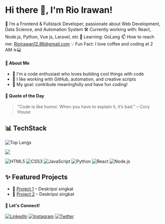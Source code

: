 # Hi there 👋, I'm Rio Irawan!
🎯 I’m a Frontend & Fullstack Developer, passionate about  Web Development, Data Science, and Automation System
🛠️ Currently working with: React, Node.js, Python, Vue js, Laravel, etc 
🌱 Learning: GoLang 
📫 How to reach me: Rioirawan12.86@gmail.com
💡 Fun Fact: I love coffee and coding at 2 AM ☕💻

#### 🧠 About Me

- 🚀 I'm a code enthusiast who loves building cool things with code
- 🧰 I like working with GitHub, automation, and creative scripts
- 🎯 My goal: contribute meaningfully and have fun coding!


#### 🧙 Quote of the Day

> "Code is like humor. When you have to explain it, it’s bad." – Cory House


## 📊 TechStack

![Top Langs](https://github-readme-stats.vercel.app/api/top-langs/?username=zwolfio&layout=compact&theme=tokyonight)

<p align="left">
  <img src="https://skillicons.dev/icons?i=js,ts,python,bash,html,css,nodejs,git,github,vscode&theme=dark" />
</p>

![HTML5](https://img.shields.io/badge/-HTML5-E34F26?logo=html5&logoColor=fff)
![CSS3](https://img.shields.io/badge/-CSS3-1572B6?logo=css3)
![JavaScript](https://img.shields.io/badge/-JavaScript-F7DF1E?logo=javascript&logoColor=000)
![Python](https://img.shields.io/badge/-Python-3776AB?logo=python&logoColor=fff)
![React](https://img.shields.io/badge/-React-61DAFB?logo=react&logoColor=000)
![Node.js](https://img.shields.io/badge/-Node.js-339933?logo=node.js&logoColor=fff)



## ✨ Featured Projects
- 🔗 [Project 1](https://github.com/yourusername/project-1) – Deskripsi singkat
- 🔗 [Project 2](https://github.com/yourusername/project-2) – Deskripsi singkat
<!-- Tambahkan beberapa project unggulan -->

#### 🤝 Let's Connect!
[![LinkedIn](https://img.shields.io/badge/LinkedIn-blue?logo=linkedin&logoColor=white)](https://linkedin.com/in/yourprofile)
[![Instagram](https://img.shields.io/badge/Instagram-E4405F?logo=instagram&logoColor=white)](https://instagram.com/yourprofile)
[![Twitter](https://img.shields.io/badge/Twitter-1DA1F2?logo=twitter&logoColor=white)](https://twitter.com/yourprofile)
<!-- Tambahkan media sosial lainnya -->
